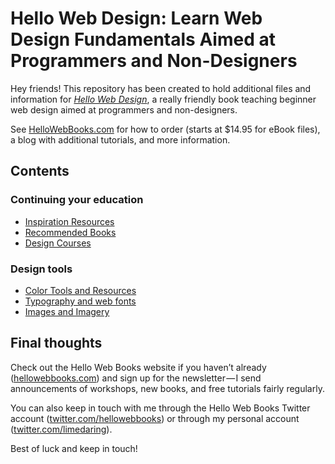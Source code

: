 # Hello Web Design: Learn Web Design Fundamentals Aimed at Programmers and Non-Designers 

Hey friends! This repository has been created to hold additional files and
information for *[Hello Web Design](https://hellowebbooks.com/learn-design)*, a
really friendly book teaching beginner web design aimed at programmers and
non-designers.

See [HelloWebBooks.com](http://hellowebbooks.com) for how to order (starts at $14.95
for eBook files), a blog with additional tutorials, and more information.

## Contents

### Continuing your education

* [Inspiration
Resources](https://github.com/hellowebbooks/hellowebdesign/tree/master/inspiration)
* [Recommended
Books](https://github.com/hellowebbooks/hellowebdesign/tree/master/books)
* [Design
Courses](https://github.com/hellowebbooks/hellowebdesign/tree/master/design-courses)

### Design tools

* [Color Tools and
Resources](https://github.com/hellowebbooks/hellowebdesign/tree/master/color-tools)
* [Typography and web
fonts](https://github.com/hellowebbooks/hellowebdesign/tree/master/type-tools)
* [Images and
Imagery]((https://github.com/hellowebbooks/hellowebdesign/tree/master/image-tools))

## Final thoughts

Check out the Hello Web Books website if you haven’t already
([hellowebbooks.com](http://hellowebbooks.com)) and sign up for the newsletter — I send announcements of workshops, new books, and free tutorials fairly regularly.

You can also keep in touch with me through the Hello Web Books Twitter account
([twitter.com/hellowebbooks](http://twitter.com/hellowebbooks)) or
through my personal account
([twitter.com/limedaring](http://twitter.com/limedaring)).

Best of luck and keep in touch!
